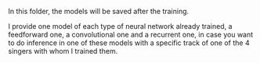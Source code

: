 In this folder, the models will be saved after the training.

I provide one model of each type of neural network already trained, a feedforward one, a convolutional one and a recurrent one,
in case you want to do inference in one of these models with a specific track of one of the 4 singers with whom I trained them.
